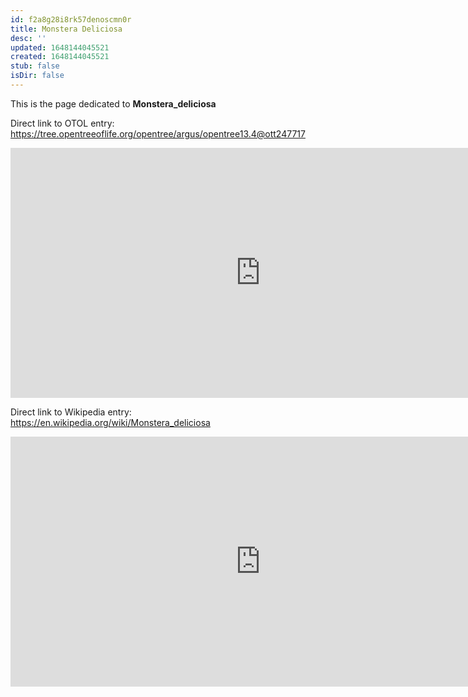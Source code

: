 ```yaml
---
id: f2a8g28i8rk57denoscmn0r
title: Monstera Deliciosa
desc: ''
updated: 1648144045521
created: 1648144045521
stub: false
isDir: false
---
```

This is the page dedicated to **Monstera_deliciosa**


Direct link to OTOL entry: https://tree.opentreeoflife.org/opentree/argus/opentree13.4@ott247717



<html>
    <body>
    <iframe src="https://tree.opentreeoflife.org/opentree/argus/opentree13.4@ott247717"
    width="800" height="400" frameborder="0" allowfullscreen> </iframe>
    </body>
</html>
    


Direct link to Wikipedia entry: https://en.wikipedia.org/wiki/Monstera_deliciosa



<html>
    <body>
    <iframe src="https://en.wikipedia.org/wiki/Monstera_deliciosa"
    width="800" height="400" frameborder="0" allowfullscreen> </iframe>
    </body>
</html>
    
